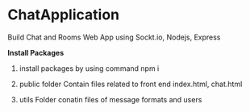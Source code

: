 # ChatApplication

Build Chat and Rooms Web App using Sockt.io, Nodejs, Express


**Install Packages**

1) install packages by using command 
   npm i 
   

2) public folder Contain files related to front end index.html, chat.html

3) utils Folder conatin files of message formats and users

